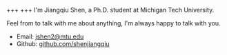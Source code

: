 +++
+++
I'm Jiangqiu Shen, a Ph.D. student at Michigan Tech University. 

Feel from to talk with me about anything, I'm always happy to talk with you.

- Email: [jshen2@mtu.edu](mailto:jshen2@mtu.edu)
- Github: [github.com/shenjiangqiu](https://github.com/shenjiangqiu)
